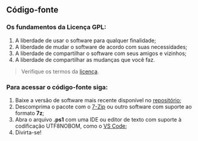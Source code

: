 ## Código-fonte

### Os fundamentos da Licença GPL:
1. A liberdade de usar o software para qualquer finalidade;
2. A liberdade de mudar o software de acordo com suas necessidades;
3. A liberdade de compartilhar o software com seus amigos e vizinhos;
4. A liberdade de compartilhar as mudanças que você faz.

> Verifique os termos da [licença](https://github.com/2uj1m28ohz/flysafe/blob/main/LICENSE).

### Para acessar o código-fonte siga:
1. Baixe a versão de software mais recente disponível no [repositório](https://github.com/2uj1m28ohz/flysafe/releases);
2. Descomprima o pacote com o [7-Zip](https://www.7-zip.org) ou outro software com suporte ao formato **7z**;
3. Abra o arquivo **.ps1** com uma IDE ou editor de texto com suporte à codificação UTF8NOBOM, como o [VS Code](https://github.com/microsoft/vscode);
4. Divirta-se!
